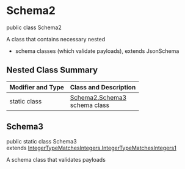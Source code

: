 # Schema2
public class Schema2

A class that contains necessary nested
- schema classes (which validate payloads), extends JsonSchema

## Nested Class Summary
| Modifier and Type | Class and Description |
| ----------------- | ---------------------- |
| static class | [Schema2.Schema3](#schema3)<br> schema class |

## Schema3
public static class Schema3<br>
extends [IntegerTypeMatchesIntegers.IntegerTypeMatchesIntegers1](../../../../../../components/schemas/IntegerTypeMatchesIntegers.md#integertypematchesintegers1)

A schema class that validates payloads
